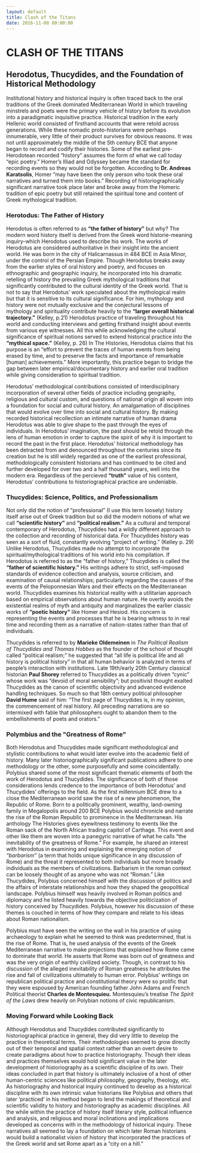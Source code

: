 ```yaml
---
layout: default
title: Clash of the Titans
date: 2016-11-08 00:00:00
---
```


# CLASH OF THE TITANS

## Herodotus, Thucydides, and the Foundation of Historical Methodology
Institutional history and historical inquiry is often traced back to the oral traditions of the Greek dominated Mediterranean World in which traveling minstrels and poets were the primary vehicle of history before its evolution into a paradigmatic inquisitive practice.  Historical tradition in the early Hellenic world consisted of firsthand accounts that were retold across generations. While these nomadic proto-historians were perhaps innumerable, very little of their product survives for obvious reasons. It was not until approximately the middle of the 5th century BCE that anyone began to record and codify their histories. Some of the earliest pre-Herodotean recorded “history” assumes the form of what we call today “epic poetry.” Homer’s Illiad and Odyssey became the standard for recording events so they would not be forgotten. According to **Dr. Andreas Karatsolis**, Homer “may have been the only person who took these oral narratives and turned them into books.” Recording of historiographically significant narrative took place later and broke away from the Homeric tradition of epic poetry but still retained the spiritual tone and content of Greek mythological tradition. 


### Herotodus: The Father of History
Herodotus is often referred to as **“the father of history”** but why? The modern word history itself is derived from the Greek word historie-meaning inquiry-which Herodotus used to describe his work. The works of Herodotus are considered authoritative in their insight into the ancient world. He was born in the city of Halicarnassus in 484 BCE in Asia Minor, under the control of the Persian Empire. Though Herodotus breaks away from the earlier styles of oral history and poetry, and focuses on ethnographic and geographic inquiry, he incorporated into his dramatic retelling of history the prevailing Greek mythological traditions that significantly contributed to the cultural identity of the Greek world. That is not to say that Herodotus’ work speculated about the mythological realm but that it is sensitive to its cultural significance. For him, mythology and history were not mutually exclusive and the conjectural lessons of mythology and spirituality contribute heavily to the **“larger overall historical trajectory.”** (Kelley, p.21) Herodotus practice of traveling throughout his world and conducting interviews and getting firsthand insight about events from various eye witnesses. All this while acknowledging the cultural significance of spiritual notions served to extend historical practice into the **“mythical space.”** (Kelley, p. 26) In The Histories, Herodotus claims that his purpose is an “effort to prevent the traces of human events from being erased by time, and to preserve the facts and importance of remarkable [human] achievements.” More importantly, this practice began to bridge the gap between later empirical/documentary history and earlier oral tradition while giving consideration to spiritual tradition.
  
Herodotus’ methodological contributions consisted of interdisciplinary incorporation of several other fields of practice including geography, religious and cultural custom, and questions of national origin all woven into a foundation for social and cultural history. An amalgamation of disciplines that would evolve over time into social and cultural history. By making recorded historical recollection an intimate narrative of human drama Herodotus was able to give shape to the past through the eyes of individuals. In Herodotus’ imagination, the past should be retold through the lens of human emotion in order to capture the spirit of why it is important to record the past in the first place. Herodotus’ historical methodology has been detracted from and denounced throughout the centuries since its creation but he is still widely regarded as one of the earliest professional, methodologically consistent historians and has continued to be cited and further developed for over two and a half thousand years, well into the modern era. Regardless of the percieved **“truth”** value of his content, Herodotus’ contributions to historiographical practice are undeniable.


### Thucydides: Science, Politics, and Professionalism
Not only did the notion of “professional” (I use this term loosely) history itself arise out of Greek tradition but so did the modern notions of what we call **“scientific history”** and **“political realism.”** As a cultural and temporal contemporary of Herodotus, Thucydides had a wildly different approach to the collection and recording of historical data. For Thucydides history was seen as a sort of fluid, constantly evolving “project of writing.” (Kelley p. 29) Unlike Herodotus, Thucydides made no attempt to incorporate the spiritual/mythological traditions of his world into his compilation. If Herodotus is referred to as the “father of history,” Thucydides is called the **“father of scientific history.”** His writings adhere to strict, self-imposed standards of evidence collection and analysis, source criticism, and examination of causal relationships; particularly regarding the causes of the events of the Peloponnesian Wars and their effects on the Mediterranean world. Thucydides examines his historical reality with a utilitarian approach based on empirical observations about human nature. He overtly avoids the existential realms of myth and antiquity and marginalizes the earlier classic works of **“poetic history”** like Homer and Hesiod. His concern is representing the events and processes that he is bearing witness to in real time and recording them as a narrative of nation-states rather than that of individuals.
  
Thucydides is referred to by **Marieke Oldemeinen** in *The Political Realism of Thucydides and Thomas Hobbes* as the founder of the school of thought called “political realism;” he suggested that “all life is political life and all history is political history” in that all human behavior is analyzed in terms of people’s interaction with institutions. Late 19th/early 20th Century classical historian **Paul Shorey** referred to Thucydides as a politically driven “cynic” whose work was “devoid of moral sensibility”; but positivist thought exalted Thucydides as the canon of scientific objectivity and advanced evidence handling techniques. So much so that 18th century political philosopher **David Hume** said of him: “The first page of Thucydides is, in my opinion, the commencement of real history. All preceding narrations are so intermixed with fable that philosophers ought to abandon them to the embellishments of poets and orators.”
 

### Polymbius and the "Greatness of Rome"
Both Herodotus and Thucydides made significant methodological and stylistic contributions to what would later evolve into the academic field of history. Many later historiographically significant publications adhere to one methodology or the other, some purposefully and some coincidentally. Polybius shared some of the most significant thematic elements of both the work of Herodotus and Thucydides. The significance of both of those considerations lends credence to the importance of both Herodotus’ and Thucydides’ offerings to the field. As the first millennium BCE drew to a close the Mediterranean world saw the rise of a new phenomenon, the Republic of Rome. Born to a politically prominent, wealthy, land-owning family in Megalopolis around 200 BCE Polybius would chronicle and narrate the rise of the Roman Republic to prominence in the Mediterranean. His anthology The Histories gives eyewitness testimony to events like the Roman sack of the North African trading capitol of Carthage. This event and other like them are woven into a panegyric narrative of what he calls “the inevitability of the greatness of Rome.” For example, he shared an interest with Herodotus in examining and explaining the emerging notion of *“barbarism”* (a term that holds unique significance in any discussion of Rome) and the threat it represented to both individuals but more broadly individuals as the members of civilizations. Barbarism in the roman context can be loosely thought of as anyone who was not “Roman.” Like Thucydides, Polybius concerned himself with the discussion of politics and the affairs of interstate relationships and how they shaped the geopolitical landscape. Polybius himself was heavily involved in Roman politics and diplomacy and he listed heavily towards the objective politicization of history conceived by Thucydides. Polybius, however his discussion of these themes is couched in terms of how they compare and relate to his ideas about Roman nationalism.

Polybius must have seen the writing on the wall in his practice of using archaeology to explain what he seemed to think was predetermined, that is the rise of Rome. That is, he used analysis of the events of the Greek Mediterranean narrative to make projections that explained how Rome came to dominate that world.  He asserts that Rome was born out of greatness and was the very origin of earthly civilized society. Though, in contrast to his discussion of the alleged inevitability of Roman greatness he attributes the rise and fall of civilizations ultimately to human error. Polybius’ writings on republican political practice and constitutional theory were so prolific that they were espoused by American founding father John Adams and French Political theorist **Charles de Montesquieu.** Montesquieu’s treatise *The Spirit of the Laws* drew heavily on Polybian notions of civic republicanism.


### Moving Forward while Looking Back
Although Herodotus and Thucydides contributed significantly to historiographical practice in general, they did very little to develop the practice in theoretical terms. Their methodologies seemed to grow directly out of their temporal and spatial context rather than an overt desire to create paradigms about how to practice historiography. Though their ideas and practices themselves would hold significant value in the later development of historiography as a scientific discipline of its own. Their ideas concluded in part that history is ultimately inclusive of a host of other human-centric sciences like political philosophy, geography, theology, etc. As historiography and historical inquiry continued to develop as a historical discipline with its own intrinsic value historians like Polybius and others that later ‘practiced’ in his method began to lend the makings of theoretical and scientific validity to history and historiography as academic disciplines. All the while within the practice of history itself literary style, political influence and analysis, and religious and moral inclinations and implications developed as concerns with in the methodology of historical inquiry. These narratives all seemed to lay a foundation on which later Roman historians would build a nationalist vision of history that incorporated the practices of the Greek world and set Rome apart as a “city on a hill.”